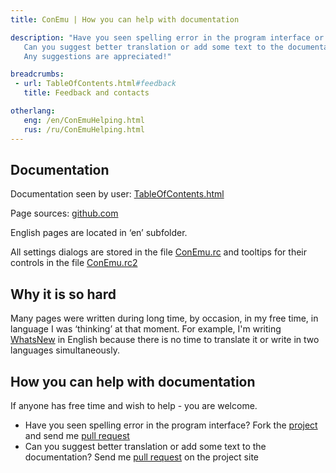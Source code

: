 ```yaml
---
title: ConEmu | How you can help with documentation

description: "Have you seen spelling error in the program interface or documentation?
   Can you suggest better translation or add some text to the documentation?
   Any suggestions are appreciated!"

breadcrumbs:
 - url: TableOfContents.html#feedback
   title: Feedback and contacts

otherlang:
   eng: /en/ConEmuHelping.html
   rus: /ru/ConEmuHelping.html
---
```


<h2 id="documentation">Documentation</h2>

Documentation seen by user: [TableOfContents.html](TableOfContents.html)

Page sources: [github.com](https://github.com/ConEmu/ConEmu.github.io)

English pages are located in ‘en’ subfolder.

All settings dialogs are stored in the file
[ConEmu.rc](https://github.com/Maximus5/ConEmu/blob/alpha/src/ConEmu/ConEmu.rc)
and tooltips for their controls in the file
[ConEmu.rc2](https://github.com/Maximus5/ConEmu/blob/alpha/src/ConEmu/ConEmu.rc2)


<h2 id="why-it-is-so-hard">Why it is so hard</h2>

Many pages were written during long time, by occasion,
in my free time, in language I was ‘thinking’ at that moment.
For example, I'm writing [WhatsNew](Whats_New.html) in English because
there is no time to translate it or write in two languages simultaneously.


<h2 id="how-to-help">How you can help with documentation</h2>

If anyone has free time and wish to help - you are welcome.

  - Have you seen spelling error in the program interface? Fork the [project](https://github.com/Maximus5/ConEmu) and send me [pull request](https://github.com/Maximus5/ConEmu/pulls)
  - Can you suggest better translation or add some text to the documentation? Send me [pull request](https://github.com/ConEmu/ConEmu.github.io/pulls) on the project site
